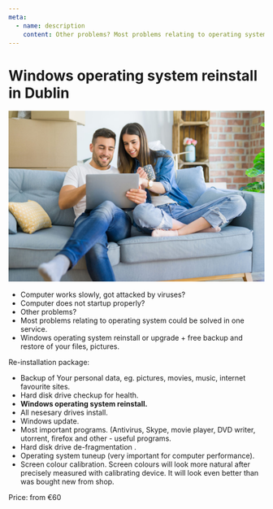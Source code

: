 ```yaml
---
meta:
  - name: description
    content: Other problems? Most problems relating to operating system could be solved in one service. Windows operating system reinstall or upgrade + free backup and ...
---
```


# Windows operating system reinstall in Dublin

![Windows OS reinstallation services](../img/couple_computer_dublinpc_windows_sm.jpg)

- Computer works slowly, got attacked by viruses?
- Computer does not startup properly?
- Other problems?
- Most problems relating to operating system could be solved in one service.
- Windows operating system reinstall or upgrade + free backup and restore of your files, pictures.

Re-installation package:

- Backup of Your personal data, eg. pictures, movies, music, internet favourite sites.
- Hard disk drive checkup for health.
- **Windows operating system reinstall.**
- All nesesary drives install.
- Windows update.
- Most important programs. (Antivirus, Skype, movie player, DVD writer, utorrent, firefox and other - useful programs.
- Hard disk drive de-fragmentation .
- Operating system tuneup (very important for computer performance).
- Screen colour calibration. Screen colours will look more natural after precisely measured with calibrating device. It will look even better than was bought new from shop.

Price: from €60

